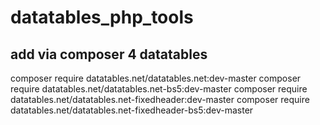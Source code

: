 # datatables_php_tools
## add via composer 4 datatables 
composer require datatables.net/datatables.net:dev-master
composer require datatables.net/datatables.net-bs5:dev-master
composer require datatables.net/datatables.net-fixedheader:dev-master
composer require datatables.net/datatables.net-fixedheader-bs5:dev-master
